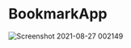 # BookmarkApp

 ![Screenshot 2021-08-27 002149](https://user-images.githubusercontent.com/84632214/131019684-8bd67902-c50b-4370-bf08-ced2fa810815.png)


